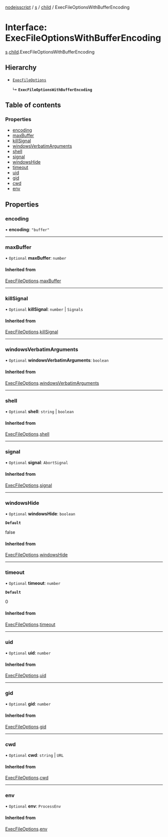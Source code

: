 [nodejsscript](../README.md) / [s](../modules/s.md) / [child](../modules/s.child.md) / ExecFileOptionsWithBufferEncoding

# Interface: ExecFileOptionsWithBufferEncoding

[s](../modules/s.md).[child](../modules/s.child.md).ExecFileOptionsWithBufferEncoding

## Hierarchy

- [`ExecFileOptions`](s.child.ExecFileOptions.md)

  ↳ **`ExecFileOptionsWithBufferEncoding`**

## Table of contents

### Properties

- [encoding](s.child.ExecFileOptionsWithBufferEncoding.md#encoding)
- [maxBuffer](s.child.ExecFileOptionsWithBufferEncoding.md#maxbuffer)
- [killSignal](s.child.ExecFileOptionsWithBufferEncoding.md#killsignal)
- [windowsVerbatimArguments](s.child.ExecFileOptionsWithBufferEncoding.md#windowsverbatimarguments)
- [shell](s.child.ExecFileOptionsWithBufferEncoding.md#shell)
- [signal](s.child.ExecFileOptionsWithBufferEncoding.md#signal)
- [windowsHide](s.child.ExecFileOptionsWithBufferEncoding.md#windowshide)
- [timeout](s.child.ExecFileOptionsWithBufferEncoding.md#timeout)
- [uid](s.child.ExecFileOptionsWithBufferEncoding.md#uid)
- [gid](s.child.ExecFileOptionsWithBufferEncoding.md#gid)
- [cwd](s.child.ExecFileOptionsWithBufferEncoding.md#cwd)
- [env](s.child.ExecFileOptionsWithBufferEncoding.md#env)

## Properties

### encoding

• **encoding**: ``"buffer"``

___

### maxBuffer

• `Optional` **maxBuffer**: `number`

#### Inherited from

[ExecFileOptions](s.child.ExecFileOptions.md).[maxBuffer](s.child.ExecFileOptions.md#maxbuffer)

___

### killSignal

• `Optional` **killSignal**: `number` \| `Signals`

#### Inherited from

[ExecFileOptions](s.child.ExecFileOptions.md).[killSignal](s.child.ExecFileOptions.md#killsignal)

___

### windowsVerbatimArguments

• `Optional` **windowsVerbatimArguments**: `boolean`

#### Inherited from

[ExecFileOptions](s.child.ExecFileOptions.md).[windowsVerbatimArguments](s.child.ExecFileOptions.md#windowsverbatimarguments)

___

### shell

• `Optional` **shell**: `string` \| `boolean`

#### Inherited from

[ExecFileOptions](s.child.ExecFileOptions.md).[shell](s.child.ExecFileOptions.md#shell)

___

### signal

• `Optional` **signal**: `AbortSignal`

#### Inherited from

[ExecFileOptions](s.child.ExecFileOptions.md).[signal](s.child.ExecFileOptions.md#signal)

___

### windowsHide

• `Optional` **windowsHide**: `boolean`

**`Default`**

false

#### Inherited from

[ExecFileOptions](s.child.ExecFileOptions.md).[windowsHide](s.child.ExecFileOptions.md#windowshide)

___

### timeout

• `Optional` **timeout**: `number`

**`Default`**

0

#### Inherited from

[ExecFileOptions](s.child.ExecFileOptions.md).[timeout](s.child.ExecFileOptions.md#timeout)

___

### uid

• `Optional` **uid**: `number`

#### Inherited from

[ExecFileOptions](s.child.ExecFileOptions.md).[uid](s.child.ExecFileOptions.md#uid)

___

### gid

• `Optional` **gid**: `number`

#### Inherited from

[ExecFileOptions](s.child.ExecFileOptions.md).[gid](s.child.ExecFileOptions.md#gid)

___

### cwd

• `Optional` **cwd**: `string` \| `URL`

#### Inherited from

[ExecFileOptions](s.child.ExecFileOptions.md).[cwd](s.child.ExecFileOptions.md#cwd)

___

### env

• `Optional` **env**: `ProcessEnv`

#### Inherited from

[ExecFileOptions](s.child.ExecFileOptions.md).[env](s.child.ExecFileOptions.md#env)
